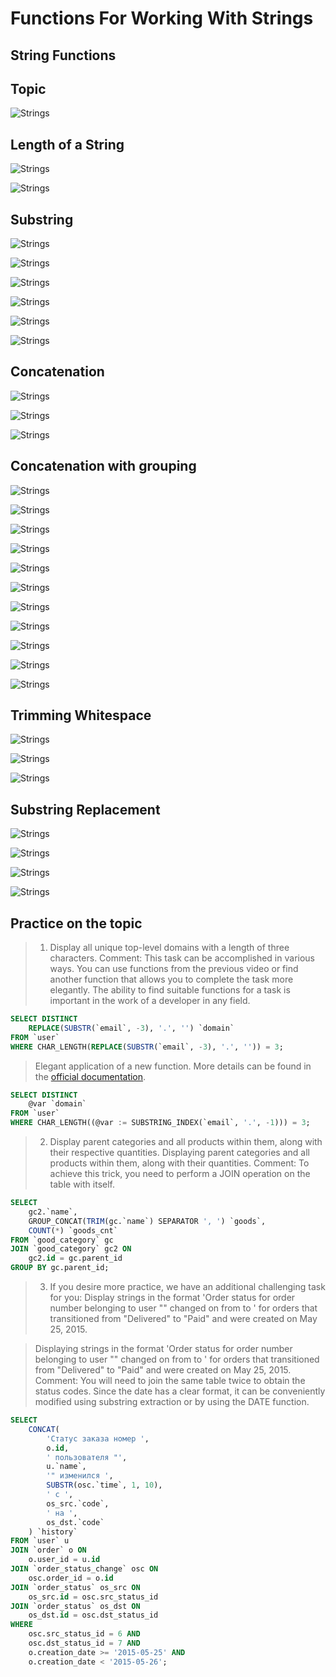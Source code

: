 # Functions For Working With Strings

## String Functions
## Topic
![Strings](../images/string00.png)

## Length of a String
![Strings](../images/string01.png)

![Strings](../images/string02.png)

## Substring
![Strings](../images/string03.png)

![Strings](../images/string04.png)

![Strings](../images/string05.png)

![Strings](../images/string06.png)

![Strings](../images/string07.png)

![Strings](../images/string08.png)

## Concatenation
![Strings](../images/string09.png)

![Strings](../images/string10.png)

![Strings](../images/string11.png)

## Concatenation with grouping
![Strings](../images/string12.png)

![Strings](../images/string13.png)

![Strings](../images/string14.png)

![Strings](../images/string15.png)

![Strings](../images/string16.png)

![Strings](../images/string17.png)

![Strings](../images/string18.png)

![Strings](../images/string19.png)

![Strings](../images/string20.png)

![Strings](../images/string21.png)

![Strings](../images/string22.png)

## Trimming Whitespace
![Strings](../images/string23.png)

![Strings](../images/string24.png)

![Strings](../images/string25.png)

## Substring Replacement
![Strings](../images/string26.png)

![Strings](../images/string27.png)

![Strings](../images/string28.png)

![Strings](../images/string29.png)


## Practice on the topic

> 1. Display all unique top-level domains with a length of three characters.
> Comment: This task can be accomplished in various ways. You can use functions from the previous video or find another function that allows you to complete the task more elegantly.
> The ability to find suitable functions for a task is important in the work of a developer in any field.

```sql
SELECT DISTINCT
    REPLACE(SUBSTR(`email`, -3), '.', '') `domain`
FROM `user`
WHERE CHAR_LENGTH(REPLACE(SUBSTR(`email`, -3), '.', '')) = 3;
```

> Elegant application of a new function. More details can be found in the [official documentation](https://dev.mysql.com/doc/refman/8.0/en/user-variables.html).
```sql
SELECT DISTINCT
    @var `domain`
FROM `user`
WHERE CHAR_LENGTH((@var := SUBSTRING_INDEX(`email`, '.', -1))) = 3;
```

> 2. Display parent categories and all products within them, along with their respective quantities.
> Displaying parent categories and all products within them, along with their quantities.
> Comment: To achieve this trick, you need to perform a JOIN operation on the table with itself.

```sql
SELECT
    gc2.`name`,
    GROUP_CONCAT(TRIM(gc.`name`) SEPARATOR ', ') `goods`,
    COUNT(*) `goods_cnt`
FROM `good_category` gc
JOIN `good_category` gc2 ON
    gc2.id = gc.parent_id
GROUP BY gc.parent_id;
```

> 3. If you desire more practice, we have an additional challenging task for you:
> Display strings in the format 'Order status for order number <order id> belonging to user "<user name>" changed on <date without time> from <src status code> to <dst status code>'
> for orders that transitioned from "Delivered" to "Paid" and were created on May 25, 2015.

> Displaying strings in the format 'Order status for order number <order id> belonging to user "<user name>" changed on <date without time> from <src status code> to <dst status code>'
> for orders that transitioned from "Delivered" to "Paid" and were created on May 25, 2015.
> Comment: You will need to join the same table twice to obtain the status codes. Since the date has a clear format, it can be conveniently modified using substring extraction or by using the DATE function.

```sql
SELECT
    CONCAT(
        'Статус заказа номер ',
        o.id,
        ' пользователя "',
        u.`name`,
        '" изменился ',
        SUBSTR(osc.`time`, 1, 10),
        ' с ',
        os_src.`code`,
        ' на ',
        os_dst.`code`
    ) `history`
FROM `user` u
JOIN `order` o ON
    o.user_id = u.id
JOIN `order_status_change` osc ON
    osc.order_id = o.id
JOIN `order_status` os_src ON
    os_src.id = osc.src_status_id
JOIN `order_status` os_dst ON
    os_dst.id = osc.dst_status_id
WHERE
    osc.src_status_id = 6 AND
    osc.dst_status_id = 7 AND
    o.creation_date >= '2015-05-25' AND
    o.creation_date < '2015-05-26';

```

